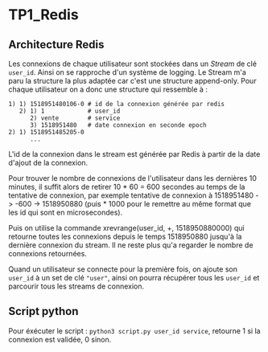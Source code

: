# TP1_Redis

## Architecture Redis

Les connexions de chaque utilisateur sont stockées dans un *Stream* de clé `user_id`.
Ainsi on se rapproche d'un système de logging.
Le Stream m'a paru la structure la plus adaptée car c'est une structure append-only.
Pour chaque utilisateur on a donc une structure qui ressemble à :
```   
1) 1) 1518951480106-0 # id de la connexion générée par redis
   2) 1) 1            # user_id
      2) vente        # service
      3) 1518951480   # date connexion en seconde epoch
2) 1) 1518951485205-0
      ...
```
L'id de la connexion dans le stream est générée par Redis à partir de la date d'ajout de la connexion.

Pour trouver le nombre de connexions de l'utilisateur dans les dernières 10 minutes, il suffit alors de retirer 10 * 60 = 600 secondes au temps de la tentative de connexion, par exemple tentative de connexion à 1518951480 -> -600 -> 1518950880 (puis * 1000 pour  le remettre au même format que les id qui sont en microsecondes).

Puis on utilise la commande xrevrange(user_id, +, 1518950880000) qui retourne toutes les connexions depuis le temps 1518950880 jusqu'à la dernière connexion du stream. Il ne reste plus qu'a regarder le nombre de connexions retournées.

Quand un utilisateur se connecte pour la première fois, on ajoute son `user_id` à un set de clé `"user"`, ainsi on pourra récupérer tous les `user_id` et parcourir tous les streams de connexion.

## Script python

Pour éxécuter le script : `python3 script.py user_id service`, retourne 1 si la connexion est validée, 0 sinon.
